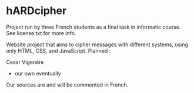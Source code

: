 # hARDcipher
Project run by three French students as a final task in informatic course.
See license.txt for more info.

Website project that aims to cipher messages with different systems, using only HTML, CSS, and JavaScript.
Planned :

Cesar
Vigenère
+ our own eventually

Our sources are and will be commented in French.

